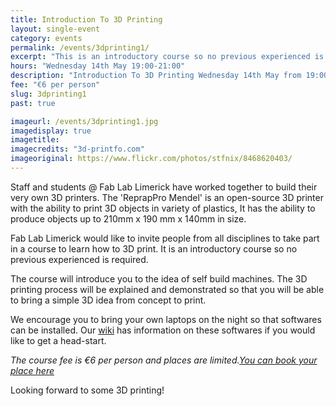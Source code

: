 ```yaml
---
title: Introduction To 3D Printing
layout: single-event
category: events
permalink: /events/3dprinting1/
excerpt: "This is an introductory course so no previous experienced is required. The 'ReprapPro Mendel' is an open-source 3D printer with the ability to print 3D objects in variety of plastics."
hours: "Wednesday 14th May 19:00-21:00"
description: "Introduction To 3D Printing Wednesday 14th May from 19:00 to 21:00"
fee: "€6 per person"
slug: 3dprinting1
past: true

imageurl: /events/3dprinting1.jpg
imagedisplay: true
imagetitle: 
imagecredits: "3d-printfo.com"
imageoriginal: https://www.flickr.com/photos/stfnix/8468620403/
---
```


Staff and students @ Fab Lab Limerick have worked together to build their very own 3D printers. The 'ReprapPro Mendel' is an open-source 3D printer with the ability to print 3D objects in variety of plastics, It has the ability to produce objects up to 210mm x 190 mm x 140mm in size.

Fab Lab Limerick would like to invite people from all disciplines to take part in a course to learn how to 3D print. It is an introductory course so no previous experienced is required. 

The course will introduce you to the idea of self build machines. The 3D printing process will be explained and demonstrated so that you will be able to bring a simple 3D idea from concept to print. 

We encourage you to bring your own laptops on the night so that softwares can be installed. Our [wiki](https://github.com/FabLabLimerick/fablablimerick.github.io/wiki) has information on these softwares if you would like to get a head-start.

*The course fee is €6 per person and places are limited.[You can book your place here](http://fablablimerick.ticketleap.com/3d-printing-workshop/)*

Looking forward to some 3D printing!

